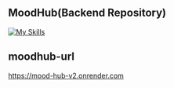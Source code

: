 ## MoodHub(Backend Repository)
[![My Skills](https://skillicons.dev/icons?i=python,fastapi,redis,mongodb,graphql)](https://skillicons.dev)

## moodhub-url
https://mood-hub-v2.onrender.com


